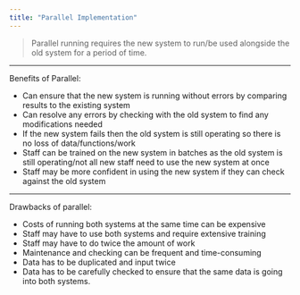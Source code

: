 ```yaml
---
title: "Parallel Implementation"
---
```

> Parallel running requires the new system to run/be used alongside the old system for a period of time.
---
 
Benefits of Parallel: 
- Can ensure that the new system is running without errors by comparing results to the existing system
- Can resolve any errors by checking with the old system to find any modifications needed
- If the new system fails then the old system is still operating so there is no loss of data/functions/work
- Staff can be trained on the new system in batches as the old system is still operating/not all new staff need to use the new system at once
- Staff may be more confident in using the new system if they can check against the old system

---

Drawbacks of parallel:
- Costs of running both systems at the same time can be expensive
- Staff may have to use both systems and require extensive training
- Staff may have to do twice the amount of work
- Maintenance and checking can be frequent and time-consuming
- Data has to be duplicated and input twice
- Data has to be carefully checked to ensure that the same data is going into both systems.
